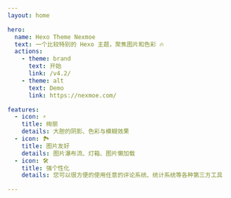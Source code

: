 ```yaml
---
layout: home

hero:
  name: Hexo Theme Nexmoe
  text: 一个比较特别的 Hexo 主题，聚焦图片和色彩 🔥
  actions:
    - theme: brand
      text: 开始
      link: /v4.2/
    - theme: alt
      text: Demo
      link: https://nexmoe.com/

features:
  - icon: ⚡️
    title: 绚丽
    details: 大胆的阴影、色彩与模糊效果
  - icon: 🏞️
    title: 图片友好
    details: 图片瀑布流、灯箱、图片懒加载
  - icon: 🛠️
    title: 强个性化
    details: 您可以很方便的使用任意的评论系统、统计系统等各种第三方工具

---
```



<script setup>
import Index from './section.vue'
</script>

<Index/>

<style>
  .is-home .vp-doc.container {
    max-width: 100%;
    padding: 0;
  }
</style>
